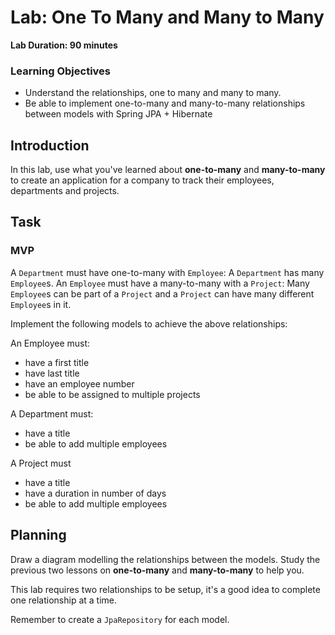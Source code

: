 # Lab: One To Many and Many to Many

**Lab Duration: 90 minutes**

### Learning Objectives

- Understand the relationships, one to many and many to many.
- Be able to implement one-to-many and many-to-many relationships between models with Spring JPA + Hibernate

## Introduction

In this lab, use what you've learned about **one-to-many** and **many-to-many** to create an application for a company to track their employees, departments and projects.

## Task

### MVP

A `Department` must have one-to-many with `Employee`: A `Department` has many `Employee`s. An `Employee` must have a many-to-many with a `Project`: Many `Employee`s can be part of a `Project` and a `Project` can have many different `Employee`s in it.

Implement the following models to achieve the above relationships:

An Employee must:

- have a first title
- have last title
- have an employee number
- be able to be assigned to multiple projects

A Department must:

- have a title
- be able to add multiple employees

A Project must

- have a title
- have a duration in number of days
- be able to add multiple employees


## Planning

Draw a diagram modelling the relationships between the models. Study the previous two lessons on **one-to-many** and **many-to-many** to help you.

This lab requires two relationships to be setup, it's a good idea to complete one relationship at a time.

Remember to create a `JpaRepository` for each model.
